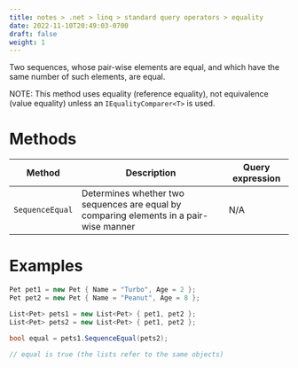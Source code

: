 ```yaml
---
title: notes > .net > linq > standard query operators > equality
date: 2022-11-10T20:49:03-0700
draft: false
weight: 1
---
```

Two sequences, whose pair-wise elements are equal, and which have the same number of such elements, are equal.

NOTE: This method uses equality (reference equality), not equivalence (value equality) unless an `IEqualityComparer<T>` is used.

# Methods
| Method        | Description                                                                            | Query expression |
|---------------|----------------------------------------------------------------------------------------|------------------|
| `SequenceEqual` | Determines whether two sequences are equal by comparing elements in a pair-wise manner | N/A              |

# Examples
```cs
Pet pet1 = new Pet { Name = "Turbo", Age = 2 };
Pet pet2 = new Pet { Name = "Peanut", Age = 8 };

List<Pet> pets1 = new List<Pet> { pet1, pet2 };
List<Pet> pets2 = new List<Pet> { pet1, pet2 };

bool equal = pets1.SequenceEqual(pets2);

// equal is true (the lists refer to the same objects)

```
